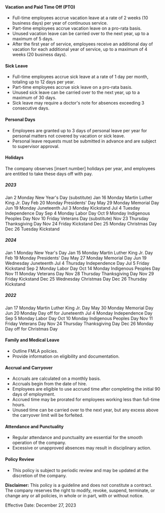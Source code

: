 #### Vacation and Paid Time Off (PTO)
- Full-time employees accrue vacation leave at a rate of 2 weeks (10 business days) per year of continuous service.
- Part-time employees accrue vacation leave on a pro-rata basis.
- Unused vacation leave can be carried over to the next year, up to a maximum of 5 days.
- After the first year of service, employees receive an additional day of vacation for each additional year of service, up to a maximum of 4 weeks (20 business days).
#### Sick Leave
- Full-time employees accrue sick leave at a rate of 1 day per month, totaling up to 12 days per year.
- Part-time employees accrue sick leave on a pro-rata basis.
- Unused sick leave can be carried over to the next year, up to a maximum of 30 days.
- Sick leave may require a doctor's note for absences exceeding 3 consecutive days.
#### Personal Days
- Employees are granted up to 3 days of personal leave per year for personal matters not covered by vacation or sick leave.
- Personal leave requests must be submitted in advance and are subject to supervisor approval.
#### Holidays
The company observes [insert number] holidays per year, and employees are entitled to take these days off with pay.
##### 2023

Jan 2 Monday New Year's Day (substitute) Jan 16 Monday Martin Luther King Jr. Day Feb 20 Monday Presidents' Day May 29 Monday Memorial Day Jun 19 Monday Juneteenth Jul 3 Monday Kickstand Jul 4 Tuesday Independence Day Sep 4 Monday Labor Day Oct 9 Monday Indigenous Peoples Day Nov 10 Friday Veterans Day (substitute) Nov 23 Thursday Thanksgiving Day Nov 24 Friday Kickstand Dec 25 Monday Christmas Day Dec 26 Tuesday Kickstand

##### 2024

Jan 1 Monday New Year's Day 
Jan 15 Monday Martin Luther King Jr. Day 
Feb 19 Monday Presidents' Day 
May 27 Monday Memorial Day 
Jun 19 Wednesday Juneteenth 
Jul 4 Thursday Independence Day 
Jul 5 Friday Kickstand 
Sep 2 Monday Labor Day 
Oct 14 Monday Indigenous Peoples Day 
Nov 11 Monday Veterans Day 
Nov 28 Thursday Thanksgiving Day 
Nov 29 Friday Kickstand 
Dec 25 Wednesday Christmas Day 
Dec 26 Thursday Kickstand

##### 2022

Jan 17 Monday Martin Luther King Jr. Day
May 30 Monday Memorial Day
Jun 20 Monday Day off for Juneteenth
Jul 4 Monday Independence Day
Sep 5 Monday Labor Day
Oct 10 Monday Indigenous Peoples Day
Nov 11 Friday Veterans Day
Nov 24 Thursday Thanksgiving Day
Dec 26 Monday Day off for Christmas Day
#### Family and Medical Leave
- Outline FMLA policies.
- Provide information on eligibility and documentation.
#### Accrual and Carryover
- Accruals are calculated on a monthly basis.
- Accruals begin from the date of hire.
- Employees are eligible to use accrued time after completing the initial 90 days of employment.
- Accrued time may be prorated for employees working less than full-time hours.
- Unused time can be carried over to the next year, but any excess above the carryover limit will be forfeited.
#### Attendance and Punctuality
- Regular attendance and punctuality are essential for the smooth operation of the company.
- Excessive or unapproved absences may result in disciplinary action.
#### Policy Review
- This policy is subject to periodic review and may be updated at the discretion of the company.

**Disclaimer:** This policy is a guideline and does not constitute a contract. The company reserves the right to modify, revoke, suspend, terminate, or change any or all policies, in whole or in part, with or without notice.

Effective Date: December 27, 2023
